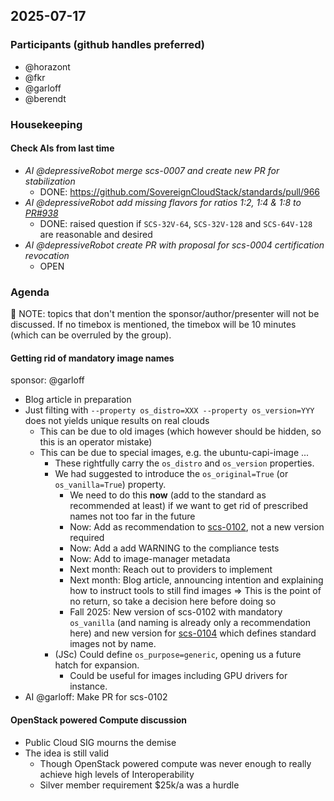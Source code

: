 ## 2025-07-17

### Participants (github handles preferred)

- @horazont
- @fkr
- @garloff
- @berendt

### Housekeeping


#### Check AIs from last time

- _AI @depressiveRobot merge scs-0007 and create new PR for stabilization_
  - DONE: https://github.com/SovereignCloudStack/standards/pull/966
- _AI @depressiveRobot add missing flavors for ratios 1:2, 1:4 & 1:8 to [PR#938](https://github.com/SovereignCloudStack/standards/pull/938)_
  - DONE: raised question if `SCS-32V-64`, `SCS-32V-128` and `SCS-64V-128` are reasonable and desired
- _AI @depressiveRobot create PR with proposal for scs-0004 certification revocation_
  - OPEN

### Agenda

:rotating_light: NOTE: topics that don't mention the sponsor/author/presenter will not be discussed. If no timebox is mentioned, the timebox will be 10 minutes (which can be overruled by the group).

#### Getting rid of mandatory image names

sponsor: @garloff

- Blog article in preparation
- Just filting with `--property os_distro=XXX --property os_version=YYY` does not yields unique results on real clouds
	- This can be due to old images (which however should be hidden, so this is an operator mistake)
	- This can be due to special images, e.g. the ubuntu-capi-image ...
		- These rightfully carry the `os_distro` and `os_version` properties.
		- We had suggested to introduce the `os_original=True` (or `os_vanilla=True`) property.
			- We need to do this **now** (add to the standard as recommended at least) if we want to get rid of prescribed names not too far in the future
			- Now: Add as recommendation to [scs-0102](https://docs.scs.community/standards/scs-0102-v1-image-metadata#technical-requirements-and-features), not a new version required
			- Now: Add a add WARNING to the compliance tests
			- Now: Add to image-manager metadata
			- Next month: Reach out to providers to implement
			- Next month: Blog article, announcing intention and explaining how to instruct tools to still find images => This is the point of no return, so take a decision here before doing so
			- Fall 2025: New version of scs-0102 with mandatory `os_vanilla` (and naming is already only a recommendation here) and new version for [scs-0104](https://docs.scs.community/standards/scs-0102-v1-image-metadata#technical-requirements-and-features) which defines standard images not by name.
		- (JSc) Could define `os_purpose=generic`, opening us a future hatch for expansion.
		    - Could be useful for images including GPU drivers for instance.
- AI @garloff: Make PR for scs-0102

#### OpenStack powered Compute discussion
- Public Cloud SIG mourns the demise
- The idea is still valid
	- Though OpenStack powered compute was never enough to really achieve high levels of Interoperability
	- Silver member requirement $25k/a was a hurdle
